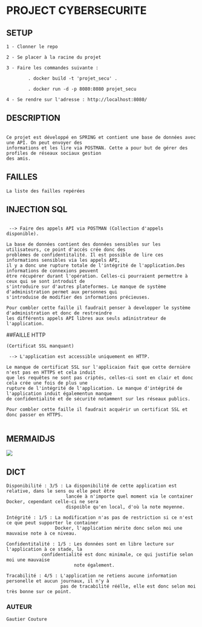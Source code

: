 # PROJECT CYBERSECURITE

## SETUP
```
1 - Clonner le repo

2 - Se placer à la racine du projet

3 - Faire les commandes suivante :

        . docker build -t 'projet_secu' .

        . docker run -d -p 8080:8080 projet_secu

4 - Se rendre sur l'adresse : http://localhost:8080/

```

## DESCRIPTION
```

Ce projet est développé en SPRING et contient une base de données avec une API. On peut envoyer des
informations et les lire via POSTMAN. Cette a pour but de gérer des profiles de réseaux sociaux gestion
des amis.

```

## FAILLES
```
La liste des failles repérées
```

## INJECTION SQL

```

 --> Faire des appels API via POSTMAN (Collection d'appels disponible).

La base de données contient des données sensibles sur les utilisateurs, ce point d'accés crée donc des
problèmes de confidentitalité. Il est possible de lire ces informations sensibles via les appels API,
il y a donc une rupture totale de l'intégrité de l'application.Des informations de connexions peuvent
être récupérer durant l'opération. Celles-ci pourraient permettre à ceux qui se sont introduit de
s'introduire sur d'autres plateformes. Le manque de système d'administration permet aux personnes qui
s'introduise de modifier des informations précieuses.

Pour combler cette faille il faudrait penser à developper le système d'administration et donc de restreindre
les différents appels API libres aux seuls adinistrateur de l'application.
```

##FAILLE HTTP

```
(Certificat SSL manquant)

 --> L'application est accessible uniquement en HTTP.

Le manque de certificat SSL sur l'applicaion fait que cette dernière n'est pas en HTTPS et cela induit
que les requêtes ne sont pas criptés, celles-ci sont en clair et donc cela crée une fois de plus une
rupture de l'intégrité de l'application. Le manque d'intégrité de l'application induit égalementun manque
de confidentialité et de sécurité notamment sur les réseaux publics.

Pour combler cette faille il faudrait acquérir un certificat SSL et donc passer en HTTPS.


```

## MERMAIDJS

[![](https://mermaid.ink/img/eyJjb2RlIjoiZ3JhcGggVERcbiAgT1NbT1NdIC0tPiBEb2NrZXJ7RG9ja2VyfVxuICBMQU5bTEFOIGV0IHBvcnRzIG91dmVydHNdIC0tPiBEb2NrZXJcbiAgRG9ja2VyIC0tPiBBcGlbQVBJXVxuICBBcGkgLS0-IFNRTFtSZXF1w6p0ZXMgU1FMXVxuICBTUUwgLS0-IEluamVjW0luamVjdGlvbiBTUUxdXG4gIERvY2tlciAtLT4gQkREW0gyXVxuICBCREQgLS0-IE1EUFtNb3QgZGUgcGFzc2VdIiwibWVybWFpZCI6e30sInVwZGF0ZUVkaXRvciI6ZmFsc2V9)](https://mermaid-js.github.io/mermaid-live-editor/#/edit/eyJjb2RlIjoiZ3JhcGggVERcbiAgT1NbT1NdIC0tPiBEb2NrZXJ7RG9ja2VyfVxuICBMQU5bTEFOIGV0IHBvcnRzIG91dmVydHNdIC0tPiBEb2NrZXJcbiAgRG9ja2VyIC0tPiBBcGlbQVBJXVxuICBBcGkgLS0-IFNRTFtSZXF1w6p0ZXMgU1FMXVxuICBTUUwgLS0-IEluamVjW0luamVjdGlvbiBTUUxdXG4gIERvY2tlciAtLT4gQkREW0gyXVxuICBCREQgLS0-IE1EUFtNb3QgZGUgcGFzc2VdIiwibWVybWFpZCI6e30sInVwZGF0ZUVkaXRvciI6ZmFsc2V9)

## DICT
```
Disponibilité : 3/5 : La disponibilité de cette application est relative, dans le sens ou elle peut être
                      lancée à n'importe quel moment via le container Docker, cependant celle-ci ne sera
                      dispoible qu'en local, d'où la note moyenne.
```
```
Intégrité : 1/5 : La modification n'as pas de restriction si ce n'est ce que peut supporter le container
                  Docker, l'application mérite donc selon moi une mauvaise note à ce niveau.
```
```
Confidentitalité : 1/5 : Les données sont en libre lecture sur l'application à ce stade, la
			 confidentialité est donc minimale, ce qui justifie selon moi une mauvaise
                         note également.
```
```
Tracabilité : 4/5 : L'application ne retiens aucune information personelle et aucun journaux, il n'y à
                    pas de tracabilité réélle, elle est donc selon moi très bonne sur ce point.
```

### AUTEUR
```
Gautier Couture
```
